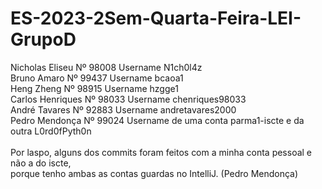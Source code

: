 # ES-2023-2Sem-Quarta-Feira-LEI-GrupoD <br />
Nicholas Eliseu Nº 98008 Username N1ch0l4z <br />
Bruno Amaro Nº 99437 Username bcaoa1 <br />
Heng Zheng Nº 98915 Username hzgge1 <br />
Carlos Henriques Nº 98033 Username chenriques98033 <br />
André Tavares Nº 92883 Username andretavares2000 <br />
Pedro Mendonça Nº 99024 Username de uma conta parma1-iscte e da outra L0rd0fPyth0n<br />
<br />
Por laspo, alguns dos commits foram feitos com a minha conta pessoal e não a do iscte, <br />
porque tenho ambas as contas guardas no IntelliJ. (Pedro Mendonça)<br />
